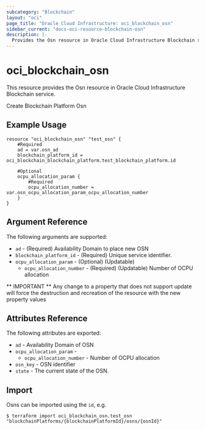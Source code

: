 ```yaml
---
subcategory: "Blockchain"
layout: "oci"
page_title: "Oracle Cloud Infrastructure: oci_blockchain_osn"
sidebar_current: "docs-oci-resource-blockchain-osn"
description: |-
  Provides the Osn resource in Oracle Cloud Infrastructure Blockchain service
---
```


# oci_blockchain_osn
This resource provides the Osn resource in Oracle Cloud Infrastructure Blockchain service.

Create Blockchain Platform Osn

## Example Usage

```hcl
resource "oci_blockchain_osn" "test_osn" {
	#Required
	ad = var.osn_ad
	blockchain_platform_id = oci_blockchain_blockchain_platform.test_blockchain_platform.id

	#Optional
	ocpu_allocation_param {
		#Required
		ocpu_allocation_number = var.osn_ocpu_allocation_param_ocpu_allocation_number
	}
}
```

## Argument Reference

The following arguments are supported:

* `ad` - (Required) Availability Domain to place new OSN
* `blockchain_platform_id` - (Required) Unique service identifier.
* `ocpu_allocation_param` - (Optional) (Updatable) 
	* `ocpu_allocation_number` - (Required) (Updatable) Number of OCPU allocation


** IMPORTANT **
Any change to a property that does not support update will force the destruction and recreation of the resource with the new property values

## Attributes Reference

The following attributes are exported:

* `ad` - Availability Domain of OSN
* `ocpu_allocation_param` - 
	* `ocpu_allocation_number` - Number of OCPU allocation
* `osn_key` - OSN identifier
* `state` - The current state of the OSN.

## Import

Osns can be imported using the `id`, e.g.

```
$ terraform import oci_blockchain_osn.test_osn "blockchainPlatforms/{blockchainPlatformId}/osns/{osnId}" 
```

